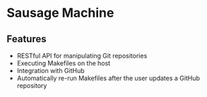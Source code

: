 # Sausage Machine

## Features

* RESTful API for manipulating Git repositories
* Executing Makefiles on the host
* Integration with GitHub
* Automatically re-run Makefiles after the user updates a GitHub repository
